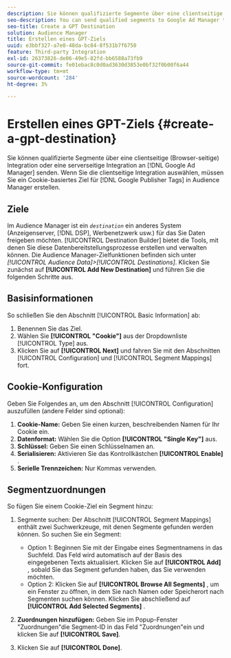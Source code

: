 ```yaml
---
description: Sie können qualifizierte Segmente über eine clientseitige (Browser-seitige) Integration oder eine serverseitige Integration an Google Ad Manager senden. Wenn Sie die Client-seitige Integration wählen, müssen Sie ein Cookie-basiertes Ziel für Google Publisher Tags in Audience Manager erstellen.
seo-description: You can send qualified segments to Google Ad Manager through a client-side (browser-side) integration, or a server-side integration. If you choose the client-side integration, you must create a cookie-based destination for Google Publisher Tags in Audience Manager.
seo-title: Create a GPT Destination
solution: Audience Manager
title: Erstellen eines GPT-Ziels
uuid: e3bbf327-a7e0-48da-bc84-8f531b7f6750
feature: Third-party Integration
exl-id: 26373826-de06-49e5-82fd-bb6588a73fb9
source-git-commit: fe01ebac8c0d0ad3630d3853e0bf32f0b00f6a44
workflow-type: tm+mt
source-wordcount: '284'
ht-degree: 3%

---
```


# Erstellen eines GPT-Ziels {#create-a-gpt-destination}

Sie können qualifizierte Segmente über eine clientseitige (Browser-seitige) Integration oder eine serverseitige Integration an [!DNL Google Ad Manager] senden. Wenn Sie die clientseitige Integration auswählen, müssen Sie ein Cookie-basiertes Ziel für [!DNL Google Publisher Tags] in Audience Manager erstellen.

## Ziele

Im Audience Manager ist ein *`destination`* ein anderes System (Anzeigenserver, [!DNL DSP], Werbenetzwerk usw.) für das Sie Daten freigeben möchten. [!UICONTROL Destination Builder] bietet die Tools, mit denen Sie diese Datenbereitstellungsprozesse erstellen und verwalten können. Die Audience Manager-Zielfunktionen befinden sich unter *[!UICONTROL Audience Data]>[!UICONTROL Destinations]*. Klicken Sie zunächst auf **[!UICONTROL Add New Destination]** und führen Sie die folgenden Schritte aus.

## Basisinformationen

So schließen Sie den Abschnitt [!UICONTROL Basic Information] ab:

1. Benennen Sie das Ziel.
1. Wählen Sie **[!UICONTROL "Cookie"]** aus der Dropdownliste [!UICONTROL Type] aus.
1. Klicken Sie auf **[!UICONTROL Next]** und fahren Sie mit den Abschnitten [!UICONTROL Configuration] und [!UICONTROL Segment Mappings] fort.

## Cookie-Konfiguration

Geben Sie Folgendes an, um den Abschnitt [!UICONTROL Configuration] auszufüllen (andere Felder sind optional):

1. **Cookie-Name:** Geben Sie einen kurzen, beschreibenden Namen für Ihr Cookie ein.
1. **Datenformat:** Wählen Sie die Option **[!UICONTROL "Single Key"]** aus.
1. **Schlüssel:** Geben Sie einen Schlüsselnamen an.
1. **Serialisieren:** Aktivieren Sie das Kontrollkästchen **[!UICONTROL Enable]** .
1. **Serielle Trennzeichen:** Nur Kommas verwenden.

## Segmentzuordnungen

So fügen Sie einem Cookie-Ziel ein Segment hinzu:

1. Segmente suchen: Der Abschnitt [!UICONTROL Segment Mappings] enthält zwei Suchwerkzeuge, mit denen Segmente gefunden werden können. So suchen Sie ein Segment:

   * Option 1: Beginnen Sie mit der Eingabe eines Segmentnamens in das Suchfeld. Das Feld wird automatisch auf der Basis des eingegebenen Texts aktualisiert. Klicken Sie auf **[!UICONTROL Add]** , sobald Sie das Segment gefunden haben, das Sie verwenden möchten.
   * Option 2: Klicken Sie auf **[!UICONTROL Browse All Segments]** , um ein Fenster zu öffnen, in dem Sie nach Namen oder Speicherort nach Segmenten suchen können. Klicken Sie abschließend auf **[!UICONTROL Add Selected Segments]** .

1. **Zuordnungen hinzufügen:** Geben Sie im Popup-Fenster &quot;Zuordnungen&quot;die Segment-ID in das Feld &quot;Zuordnungen&quot;ein und klicken Sie auf **[!UICONTROL Save]**.

1. Klicken Sie auf **[!UICONTROL Done]**.
